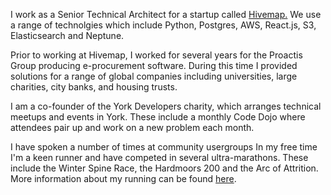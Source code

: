 I work as a Senior Technical Architect for a startup called [Hivemap.](https://hivemap.io) We use a range of technolgies which include Python, Postgres, AWS, React.js, S3, Elasticsearch and Neptune.

Prior to working at Hivemap, I worked for several years for the Proactis Group producing
e-procurement software. During this time I provided solutions for a range of global companies including universities, large charities, city banks, and housing trusts.

I am a co-founder of the York Developers charity, which arranges technical meetups and events in York.
These include a monthly Code Dojo where attendees pair up and work on a new problem each month.

I have spoken a number of times at community usergroups 
In my free time I'm a keen runner and have competed in several ultra-marathons.  These include the Winter Spine Race,  the Hardmoors 200 and the Arc of Attrition.  More information about my running can be found <a href="/running/">here</a>.
            